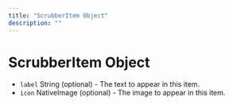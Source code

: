 ```yaml
---
title: "ScrubberItem Object"
description: ""
---
```


# ScrubberItem Object

* `label` String (optional) - The text to appear in this item.
* `icon` NativeImage (optional) - The image to appear in this item.
